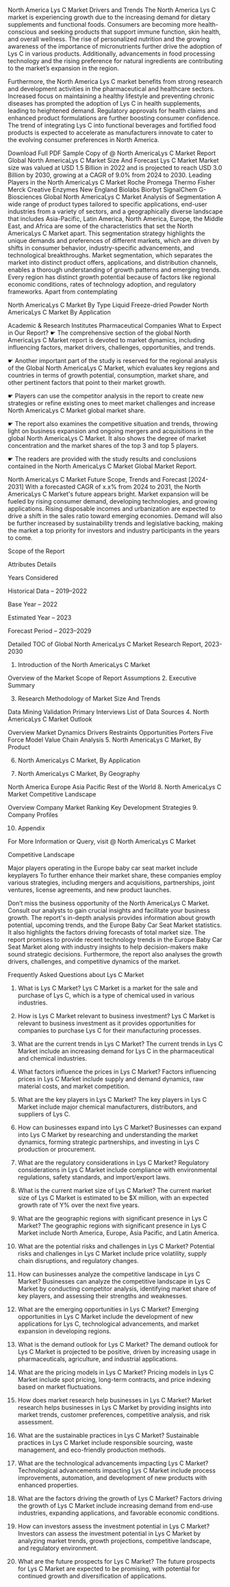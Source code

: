 North America Lys C Market Drivers and Trends
The North America Lys C market is experiencing growth due to the increasing demand for dietary supplements and functional foods. Consumers are becoming more health-conscious and seeking products that support immune function, skin health, and overall wellness. The rise of personalized nutrition and the growing awareness of the importance of micronutrients further drive the adoption of Lys C in various products. Additionally, advancements in food processing technology and the rising preference for natural ingredients are contributing to the market’s expansion in the region.

Furthermore, the North America Lys C market benefits from strong research and development activities in the pharmaceutical and healthcare sectors. Increased focus on maintaining a healthy lifestyle and preventing chronic diseases has prompted the adoption of Lys C in health supplements, leading to heightened demand. Regulatory approvals for health claims and enhanced product formulations are further boosting consumer confidence. The trend of integrating Lys C into functional beverages and fortified food products is expected to accelerate as manufacturers innovate to cater to the evolving consumer preferences in North America.

Download Full PDF Sample Copy of @ North AmericaLys C Market Report  
Global North AmericaLys C Market Size And Forecast
Lys C Market Market size was valued at USD 1.5 Billion in 2022 and is projected to reach USD 3.0 Billion by 2030, growing at a CAGR of 9.0% from 2024 to 2030.
Leading Players in the North AmericaLys C Market
Roche
Promega
Thermo Fisher
Merck
Creative Enzymes
New England Biolabs
Biorbyt
SignalChem
G-Biosciences
Global North AmericaLys C Market Analysis of Segmentation
A wide range of product types tailored to specific applications, end-user industries from a variety of sectors, and a geographically diverse landscape that includes Asia-Pacific, Latin America, North America, Europe, the Middle East, and Africa are some of the characteristics that set the North AmericaLys C Market apart. This segmentation strategy highlights the unique demands and preferences of different markets, which are driven by shifts in consumer behavior, industry-specific advancements, and technological breakthroughs. Market segmentation, which separates the market into distinct product offers, applications, and distribution channels, enables a thorough understanding of growth patterns and emerging trends. Every region has distinct growth potential because of factors like regional economic conditions, rates of technology adoption, and regulatory frameworks. Apart from contemplating

North AmericaLys C Market By Type
Liquid
Freeze-dried Powder
North AmericaLys C Market By Application

Academic & Research Institutes
Pharmaceutical Companies
What to Expect in Our Report?
☛ The comprehensive section of the global North AmericaLys C Market report is devoted to market dynamics, including influencing factors, market drivers, challenges, opportunities, and trends.

☛ Another important part of the study is reserved for the regional analysis of the Global North AmericaLys C Market, which evaluates key regions and countries in terms of growth potential, consumption, market share, and other pertinent factors that point to their market growth.

☛ Players can use the competitor analysis in the report to create new strategies or refine existing ones to meet market challenges and increase North AmericaLys C Market global market share.

☛ The report also examines the competitive situation and trends, throwing light on business expansion and ongoing mergers and acquisitions in the global North AmericaLys C Market. It also shows the degree of market concentration and the market shares of the top 3 and top 5 players.

☛ The readers are provided with the study results and conclusions contained in the North AmericaLys C Market Global Market Report.

North AmericaLys C Market Future Scope, Trends and Forecast [2024-2031]
With a forecasted CAGR of x.x% from 2024 to 2031, the North AmericaLys C Market's future appears bright. Market expansion will be fueled by rising consumer demand, developing technologies, and growing applications. Rising disposable incomes and urbanization are expected to drive a shift in the sales ratio toward emerging economies. Demand will also be further increased by sustainability trends and legislative backing, making the market a top priority for investors and industry participants in the years to come.

Scope of the Report

Attributes Details

Years Considered

Historical Data – 2019–2022

Base Year – 2022

Estimated Year – 2023

Forecast Period – 2023–2029

Detailed TOC of Global North AmericaLys C Market Research Report, 2023-2030
1. Introduction of the North AmericaLys C Market

Overview of the Market
Scope of Report
Assumptions
2. Executive Summary

3. Research Methodology of Market Size And Trends

Data Mining
Validation
Primary Interviews
List of Data Sources
4. North AmericaLys C Market Outlook

Overview
Market Dynamics
Drivers
Restraints
Opportunities
Porters Five Force Model
Value Chain Analysis
5. North AmericaLys C Market, By Product

6. North AmericaLys C Market, By Application

7. North AmericaLys C Market, By Geography

North America
Europe
Asia Pacific
Rest of the World
8. North AmericaLys C Market Competitive Landscape

Overview
Company Market Ranking
Key Development Strategies
9. Company Profiles

10. Appendix

For More Information or Query, visit @ North AmericaLys C Market

Competitive Landscape

Major players operating in the Europe baby car seat market include keyplayers To further enhance their market share, these companies employ various strategies, including mergers and acquisitions, partnerships, joint ventures, license agreements, and new product launches.

Don’t miss the business opportunity of the North AmericaLys C Market. Consult our analysts to gain crucial insights and facilitate your business growth.
The report's in-depth analysis provides information about growth potential, upcoming trends, and the Europe Baby Car Seat Market statistics. It also highlights the factors driving forecasts of total market size. The report promises to provide recent technology trends in the Europe Baby Car Seat Market along with industry insights to help decision-makers make sound strategic decisions. Furthermore, the report also analyses the growth drivers, challenges, and competitive dynamics of the market.

Frequently Asked Questions about Lys C Market
1. What is Lys C Market?
Lys C Market is a market for the sale and purchase of Lys C, which is a type of chemical used in various industries.

2. How is Lys C Market relevant to business investment?
Lys C Market is relevant to business investment as it provides opportunities for companies to purchase Lys C for their manufacturing processes.

3. What are the current trends in Lys C Market?
The current trends in Lys C Market include an increasing demand for Lys C in the pharmaceutical and chemical industries.

4. What factors influence the prices in Lys C Market?
Factors influencing prices in Lys C Market include supply and demand dynamics, raw material costs, and market competition.

5. What are the key players in Lys C Market?
The key players in Lys C Market include major chemical manufacturers, distributors, and suppliers of Lys C.

6. How can businesses expand into Lys C Market?
Businesses can expand into Lys C Market by researching and understanding the market dynamics, forming strategic partnerships, and investing in Lys C production or procurement.

7. What are the regulatory considerations in Lys C Market?
Regulatory considerations in Lys C Market include compliance with environmental regulations, safety standards, and import/export laws.

8. What is the current market size of Lys C Market?
The current market size of Lys C Market is estimated to be $X million, with an expected growth rate of Y% over the next five years.

9. What are the geographic regions with significant presence in Lys C Market?
The geographic regions with significant presence in Lys C Market include North America, Europe, Asia Pacific, and Latin America.

10. What are the potential risks and challenges in Lys C Market?
Potential risks and challenges in Lys C Market include price volatility, supply chain disruptions, and regulatory changes.

11. How can businesses analyze the competitive landscape in Lys C Market?
Businesses can analyze the competitive landscape in Lys C Market by conducting competitor analysis, identifying market share of key players, and assessing their strengths and weaknesses.

12. What are the emerging opportunities in Lys C Market?
Emerging opportunities in Lys C Market include the development of new applications for Lys C, technological advancements, and market expansion in developing regions.

13. What is the demand outlook for Lys C Market?
The demand outlook for Lys C Market is projected to be positive, driven by increasing usage in pharmaceuticals, agriculture, and industrial applications.

14. What are the pricing models in Lys C Market?
Pricing models in Lys C Market include spot pricing, long-term contracts, and price indexing based on market fluctuations.

15. How does market research help businesses in Lys C Market?
Market research helps businesses in Lys C Market by providing insights into market trends, customer preferences, competitive analysis, and risk assessment.

16. What are the sustainable practices in Lys C Market?
Sustainable practices in Lys C Market include responsible sourcing, waste management, and eco-friendly production methods.

17. What are the technological advancements impacting Lys C Market?
Technological advancements impacting Lys C Market include process improvements, automation, and development of new products with enhanced properties.

18. What are the factors driving the growth of Lys C Market?
Factors driving the growth of Lys C Market include increasing demand from end-use industries, expanding applications, and favorable economic conditions.

19. How can investors assess the investment potential in Lys C Market?
Investors can assess the investment potential in Lys C Market by analyzing market trends, growth projections, competitive landscape, and regulatory environment.

20. What are the future prospects for Lys C Market?
The future prospects for Lys C Market are expected to be promising, with potential for continued growth and diversification of applications.
